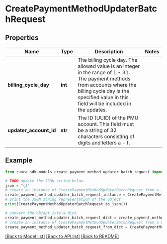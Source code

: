 # CreatePaymentMethodUpdaterBatchRequest


## Properties

Name | Type | Description | Notes
------------ | ------------- | ------------- | -------------
**billing_cycle_day** | **int** | The billing cycle day. The allowed value is an integer in the range of 1 - 31.  The payment methods from accounts where the billing cycle day is the specified value in this field will be included in the updates.  | 
**updater_account_id** | **str** | The ID (UUID) of the PMU account. This field must be a string of 32 characters consisting of digits and letters a - f.  | 

## Example

```python
from zuora_sdk.models.create_payment_method_updater_batch_request import CreatePaymentMethodUpdaterBatchRequest

# TODO update the JSON string below
json = "{}"
# create an instance of CreatePaymentMethodUpdaterBatchRequest from a JSON string
create_payment_method_updater_batch_request_instance = CreatePaymentMethodUpdaterBatchRequest.from_json(json)
# print the JSON string representation of the object
print(CreatePaymentMethodUpdaterBatchRequest.to_json())

# convert the object into a dict
create_payment_method_updater_batch_request_dict = create_payment_method_updater_batch_request_instance.to_dict()
# create an instance of CreatePaymentMethodUpdaterBatchRequest from a dict
create_payment_method_updater_batch_request_from_dict = CreatePaymentMethodUpdaterBatchRequest.from_dict(create_payment_method_updater_batch_request_dict)
```
[[Back to Model list]](../README.md#documentation-for-models) [[Back to API list]](../README.md#documentation-for-api-endpoints) [[Back to README]](../README.md)


